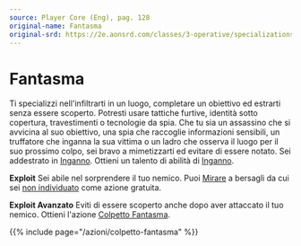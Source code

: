 ```yaml
---
source: Player Core (Eng), pag. 128
original-name: Fantasma
original-srd: https://2e.aonsrd.com/classes/3-operative/specializations/1-ghost
---
```


# Fantasma

Ti specializzi nell'infiltrarti in un luogo, completare un obiettivo ed estrarti
senza essere scoperto. Potresti usare tattiche furtive, identità sotto
copertura, travestimenti o tecnologie da spia. Che tu sia un assassino che si
avvicina al suo obiettivo, una spia che raccoglie informazioni sensibili, un
truffatore che inganna la sua vittima o un ladro che osserva il luogo per il suo
prossimo colpo, sei bravo a mimetizzarti ed evitare di essere notato. Sei
addestrato in [Inganno](/abilita/inganno). Ottieni un talento di abilità di
[Inganno](/talenti/abilita/inganno).

**Exploit** Sei abile nel sorprendere il tuo nemico. Puoi
[Mirare](/azioni/mirare) a bersagli da cui sei
[non individuato](/condizioni/non-individuato) come azione gratuita.

**Exploit Avanzato** Eviti di essere scoperto anche dopo aver attaccato il tuo
nemico. Ottieni l'azione [Colpetto Fantasma](/azioni/colpetto-fantasma).

{{% include page="/azioni/colpetto-fantasma" %}}
